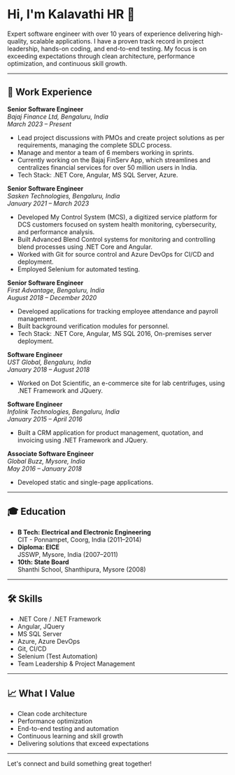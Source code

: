 # Hi, I'm Kalavathi HR 👋

Expert software engineer with over 10 years of experience delivering high-quality, scalable applications. I have a proven track record in project leadership, hands-on coding, and end-to-end testing. My focus is on exceeding expectations through clean architecture, performance optimization, and continuous skill growth.

---

## 🚀 Work Experience

**Senior Software Engineer**  
_Bajaj Finance Ltd, Bengaluru, India_  
_March 2023 – Present_  
- Lead project discussions with PMOs and create project solutions as per requirements, managing the complete SDLC process.
- Manage and mentor a team of 6 members working in sprints.
- Currently working on the Bajaj FinServ App, which streamlines and centralizes financial services for over 50 million users in India.
- Tech Stack: .NET Core, Angular, MS SQL Server, Azure.

**Senior Software Engineer**  
_Sasken Technologies, Bengaluru, India_  
_January 2021 – March 2023_  
- Developed My Control System (MCS), a digitized service platform for DCS customers focused on system health monitoring, cybersecurity, and performance analysis.
- Built Advanced Blend Control systems for monitoring and controlling blend processes using .NET Core and Angular.
- Worked with Git for source control and Azure DevOps for CI/CD and deployment.
- Employed Selenium for automated testing.

**Senior Software Engineer**  
_First Advantage, Bengaluru, India_  
_August 2018 – December 2020_  
- Developed applications for tracking employee attendance and payroll management.
- Built background verification modules for personnel.
- Tech Stack: .NET Core, Angular, MS SQL 2016, On-premises server deployment.

**Software Engineer**  
_UST Global, Bengaluru, India_  
_January 2018 – August 2018_  
- Worked on Dot Scientific, an e-commerce site for lab centrifuges, using .NET Framework and JQuery.

**Software Engineer**  
_Infolink Technologies, Bengaluru, India_  
_January 2015 – April 2016_  
- Built a CRM application for product management, quotation, and invoicing using .NET Framework and JQuery.

**Associate Software Engineer**  
_Global Buzz, Mysore, India_  
_May 2016 – January 2018_  
- Developed static and single-page applications.

---

## 🎓 Education

- **B Tech: Electrical and Electronic Engineering**  
  CIT - Ponnampet, Coorg, India (2011–2014)
- **Diploma: EICE**  
  JSSWP, Mysore, India (2007–2011)
- **10th: State Board**  
  Shanthi School, Shanthipura, Mysore (2008)

---

## 🛠️ Skills

- .NET Core / .NET Framework
- Angular, JQuery
- MS SQL Server
- Azure, Azure DevOps
- Git, CI/CD
- Selenium (Test Automation)
- Team Leadership & Project Management

---

## 📈 What I Value

- Clean code architecture
- Performance optimization
- End-to-end testing and automation
- Continuous learning and skill growth
- Delivering solutions that exceed expectations

---

Let's connect and build something great together!
